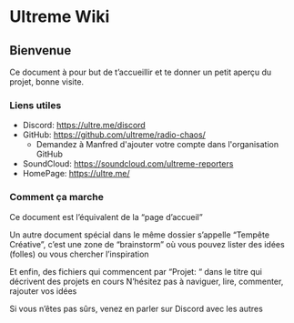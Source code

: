 # Ultreme Wiki

## Bienvenue

Ce document à pour but de t’accueillir et te donner un petit aperçu du projet, bonne visite.

### Liens utiles

* Discord: https://ultre.me/discord
* GitHub: https://github.com/ultreme/radio-chaos/
  * Demandez à Manfred d'ajouter votre compte dans l'organisation GitHub
* SoundCloud: https://soundcloud.com/ultreme-reporters
* HomePage: https://ultre.me/

### Comment ça marche

Ce document est l’équivalent de la “page d’accueil”

Un autre document spécial dans le même dossier s’appelle “Tempête Créative”, c’est une zone de “brainstorm” où vous pouvez lister des idées (folles) ou vous chercher l’inspiration

Et enfin, des fichiers qui commencent par “Projet: “ dans le titre qui décrivent des projets en cours
N’hésitez pas à naviguer, lire, commenter, rajouter vos idées

Si vous n’êtes pas sûrs, venez en parler sur Discord avec les autres
